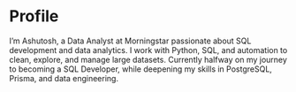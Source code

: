 # Profile
I’m Ashutosh, a Data Analyst at Morningstar passionate about SQL development and data analytics. I work with Python, SQL, and automation to clean, explore, and manage large datasets. Currently halfway on my journey to becoming a SQL Developer, while deepening my skills in PostgreSQL, Prisma, and data engineering.
